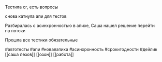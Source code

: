 Тестила сг, есть вопросы

снова катнула апи для тестов

Разбиралась с асинхронностью в апихе, Саша нашел решение перейти на потоки

Прошла все тестики обязательные

#автотесты #апи #новаяапиха #асинхронность #срокигодности #дейлик 
[[саша лезов]]
[[озон]]
[[работа]]